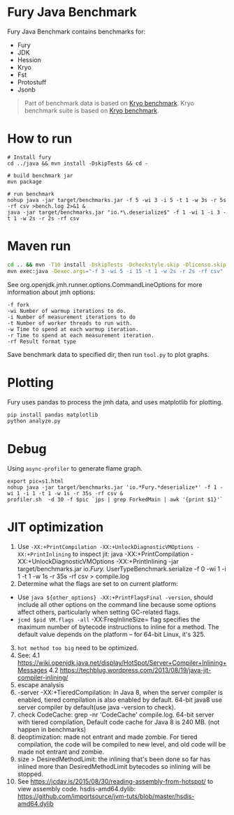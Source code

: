 # Fury Java Benchmark
Fury Java Benchmark contains benchmarks for:
- Fury
- JDK
- Hession
- Kryo
- Fst
- Protostuff
- Jsonb

> Part of benchmark data is based on [Kryo benchmark](https://github.com/EsotericSoftware/kryo/tree/master/benchmarks).
> Kryo benchmark suite is based on [Kryo benchmark](https://github.com/EsotericSoftware/kryo/tree/master/benchmarks).

# How to run

```
# Install fury
cd ../java && mvn install -DskipTests && cd -

# build benchmark jar
mvn package

# run benchmark
nohup java -jar target/benchmarks.jar -f 5 -wi 3 -i 5 -t 1 -w 3s -r 5s -rf csv >bench.log 2>&1 &
java -jar target/benchmarks.jar "io.*\.deserialize$" -f 1 -wi 1 -i 3 -t 1 -w 2s -r 2s -rf csv
```

# Maven run

```bash
cd .. && mvn -T10 install -DskipTests -Dcheckstyle.skip -Dlicense.skip -Dmaven.javadoc.skip
mvn exec:java -Dexec.args="-f 3 -wi 5 -i 15 -t 1 -w 2s -r 2s -rf csv"
```

See org.openjdk.jmh.runner.options.CommandLineOptions for more information about jmh options:

```
-f fork
-wi Number of warmup iterations to do.
-i Number of measurement iterations to do
-t Number of worker threads to run with.
-w Time to spend at each warmup iteration.
-r Time to spend at each measurement iteration.
-rf Result format type
```

Save benchmark data to specified dir, then run `tool.py` to plot graphs.

# Plotting
Fury uses pandas to process the jmh data, and uses matplotlib for plotting.
```bash
pip install pandas matplotlib
python analyze.py
```

# Debug

Using `async-profiler` to generate flame graph.

```
export pic=s1.html
nohup java -jar target/benchmarks.jar 'io.*Fury.*deserialize*' -f 1 -wi 1 -i 1 -t 1 -w 1s -r 35s -rf csv &
profiler.sh  -d 30 -f $pic `jps | grep ForkedMain | awk '{print $1}'`
```

# JIT optimization

1. Use `-XX:+PrintCompilation -XX:+UnlockDiagnosticVMOptions -XX:+PrintInlining` to inspect jit:
   java -XX:+PrintCompilation -XX:+UnlockDiagnosticVMOptions -XX:+PrintInlining -jar target/benchmarks.jar io.*Fury.*
   UserTypeBenchmark.serialize -f 0 -wi 1 -i 1 -t 1 -w 1s -r 35s -rf csv > compile.log
2. Determine what the flags are set to on current platform:

* Use `java ${other_options} -XX:+PrintFlagsFinal -version`, should include all other options on the command line
  because some options affect others, particularly when setting GC-related flags.
* `jcmd $pid VM.flags -all`
  -XX:FreqInlineSize= flag specifies the maximum number of bytecode instructions to inline for a method.
  The default value depends on the platform – for 64-bit Linux, it's 325.

3. `hot method too big` need to be optimized.
4. See:
   4.1 https://wiki.openjdk.java.net/display/HotSpot/Server+Compiler+Inlining+Messages
   4.2 https://techblug.wordpress.com/2013/08/19/java-jit-compiler-inlining/
5. escape analysis
6. -server -XX:+TieredCompilation: In Java 8, when the server compiler is enabled, tiered compilation
   is also enabled by default. 64-bit java8 use server compiler by default(use java -version to check).
7. check CodeCache: grep -nr 'CodeCache' compile.log. 64-bit server with tiered compilation, Default code cache for Java
   8 is 240 MB. (not happen in benchmarks)
8. deoptimization: made not entrant and made zombie. For tiered compilation, the code will be compiled to new level, and
   old code will be made not entrant and zombie.
9. size > DesiredMethodLimit: the inlining that's been done so far has inlined more than DesiredMethodLimit bytecodes so
   inlining will be stopped.
10. See https://jcdav.is/2015/08/30/reading-assembly-from-hotspot/ to view assembly code.
    hsdis-amd64.dylib: https://github.com/importsource/jvm-tuts/blob/master/hsdis-amd64.dylib
